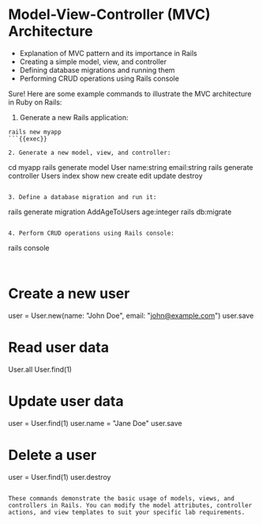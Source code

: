 # Model-View-Controller (MVC) Architecture

- Explanation of MVC pattern and its importance in Rails
- Creating a simple model, view, and controller
- Defining database migrations and running them
- Performing CRUD operations using Rails console


Sure! Here are some example commands to illustrate the MVC architecture in Ruby on Rails:

1. Generate a new Rails application:
```
rails new myapp
```{{exec}}

2. Generate a new model, view, and controller:
```
cd myapp
rails generate model User name:string email:string
rails generate controller Users index show new create edit update destroy
```{{exec}}

3. Define a database migration and run it:
```
rails generate migration AddAgeToUsers age:integer
rails db:migrate
```{{exec}}

4. Perform CRUD operations using Rails console:
```
rails console
```{{exec}}


```
# Create a new user
user = User.new(name: "John Doe", email: "john@example.com")
user.save

# Read user data
User.all
User.find(1)

# Update user data
user = User.find(1)
user.name = "Jane Doe"
user.save

# Delete a user
user = User.find(1)
user.destroy
```

These commands demonstrate the basic usage of models, views, and controllers in Rails. You can modify the model attributes, controller actions, and view templates to suit your specific lab requirements.


